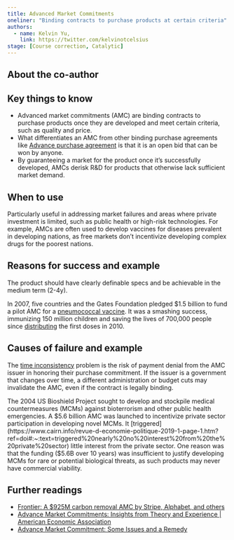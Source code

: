 ```yaml
---
title: Advanced Market Commitments
oneliner: "Binding contracts to purchase products at certain criteria"
authors:
  - name: Kelvin Yu,
    link: https://twitter.com/kelvinotcelsius
stage: [Course correction, Catalytic]
---
```


## About the co-author

## Key things to know

- Advanced market commitments (AMC) are binding contracts to purchase products once they are developed and meet certain criteria, such as quality and price.
- What differentiates an AMC from other binding purchase agreements like [Advance purchase agreement](https://www.notion.so/Advance-purchase-agreement-6592eb0fcb9f403799eac614c1cfc8aa) is that it is an open bid that can be won by anyone.
- By guaranteeing a market for the product once it’s successfully developed, AMCs derisk R&D for products that otherwise lack sufficient market demand.

## When to use

Particularly useful in addressing market failures and areas where private investment is limited, such as public health or high-risk technologies. For example, AMCs are often used to develop vaccines for diseases prevalent in developing nations, as free markets don’t incentivize developing complex drugs for the poorest nations.

## Reasons for success and example

The product should have clearly definable specs and be achievable in the medium term (2-4y).

In 2007, five countries and the Gates Foundation pledged $1.5 billion to fund a pilot AMC for a [pneumococcal vaccine](https://www.nber.org/papers/w26775). It was a smashing success, immunizing 150 million children and saving the lives of 700,000 people since [distributing](https://www.nber.org/digest/apr20/price-guarantee-spurred-vaccine-development-poor-nations) the first doses in 2010.

## Causes of failure and example

The [time inconsistency](https://www.cairn.info/revue-d-economie-politique-2019-1-page-1.htm?ref=doi#:~:text=is%20often%20called-,Time%20Inconsistency,-%2C%20as%20first%20introduced) problem is the risk of payment denial from the AMC issuer in honoring their purchase commitment. If the issuer is a government that changes over time, a different administration or budget cuts may invalidate the AMC, even if the contract is legally binding.

The 2004 US Bioshield Project sought to develop and stockpile medical countermeasures (MCMs) against bioterrorism and other public health emergencies. A $5.6 billion AMC was launched to incentivize private sector participation in developing novel MCMs. It [triggered](https://www.cairn.info/revue-d-economie-politique-2019-1-page-1.htm?ref=doi#:~:text=triggered%20nearly%20no%20interest%20from%20the%20private%20sector) little interest from the private sector. One reason was that the funding ($5.6B over 10 years) was insufficient to justify developing MCMs for rare or potential biological threats, as such products may never have commercial viability.

## Further readings

- [Frontier: A $925M carbon removal AMC by Stripe, Alphabet, and others](https://frontierclimate.com/)
- [Advance Market Commitments: Insights from Theory and Experience | American Economic Association](https://www.aeaweb.org/articles?id=10.1257/pandp.20201017)
- [Advance Market Commitment: Some Issues and a Remedy](https://www.cairn.info/revue-d-economie-politique-2019-1-page-1.htm?ref=doi)
